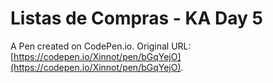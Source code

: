 # Listas de Compras - KA Day 5

A Pen created on CodePen.io. Original URL: [https://codepen.io/Xinnot/pen/bGqYejO](https://codepen.io/Xinnot/pen/bGqYejO).


